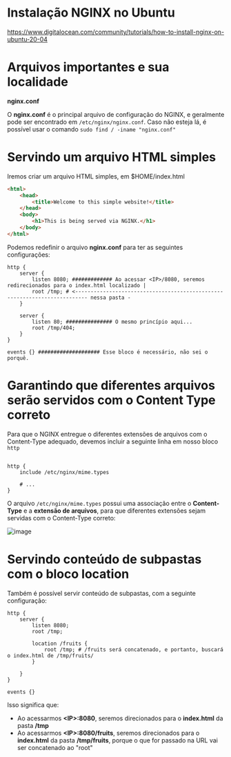 # Instalação NGINX no Ubuntu

https://www.digitalocean.com/community/tutorials/how-to-install-nginx-on-ubuntu-20-04

# Arquivos importantes e sua localidade

**nginx.conf**

O **nginx.conf** é o principal arquivo de configuração do NGINX, e geralmente pode ser encontrado em `/etc/nginx/nginx.conf`. Caso não esteja lá, é possível usar o comando `sudo find / -iname "nginx.conf"`

# Servindo um arquivo HTML simples

Iremos criar um arquivo HTML simples, em $HOME/index.html

```html
<html>
    <head>
        <title>Welcome to this simple website!</title>
    </head>
    <body>
        <h1>This is being served via NGINX.</h1>
    </body>
</html>
```

Podemos redefinir o arquivo **nginx.conf** para ter as seguintes configurações:

```nginx
http {
	server {
		listen 8080; ############# Ao acessar <IP>/8080, seremos redirecionados para o index.html localizado |
		root /tmp; # <-------------------------------------------------------------------------- nessa pasta -
	}

	server {
		listen 80; ############### O mesmo princípio aqui...
		root /tmp/404;
	}
}

events {} #################### Esse bloco é necessário, não sei o porquê.
```

# Garantindo que diferentes arquivos serão servidos com o Content Type correto

Para que o NGINX entregue o diferentes extensões de arquivos com o Content-Type adequado, devemos incluir a seguinte linha em nosso bloco `http`

```nginx

http {
	include /etc/nginx/mime.types
	
	# ...
}
```

O arquivo `/etc/nginx/mime.types` possui uma associação entre o **Content-Type** e a **extensão de arquivos**, para que diferentes extensões sejam servidas com o Content-Type correto:

![image](https://user-images.githubusercontent.com/80921933/224104779-fb457cc5-e4f3-416d-9bbc-1567b31ad2a5.png)

# Servindo conteúdo de subpastas com o bloco location

Também é possível servir conteúdo de subpastas, com a seguinte configuração:

```nginx
http {
	server {
		listen 8080;
		root /tmp;

		location /fruits {
			root /tmp; # /fruits será concatenado, e portanto, buscará o index.html de /tmp/fruits/
		}

	}
}

events {}
```

Isso significa que:
- Ao acessarmos **\<IP>:8080**, seremos direcionados para o **index.html** da pasta **/tmp**
- Ao acessarmos **\<IP>:8080/fruits**, seremos direcionados para o **index.html** da pasta **/tmp/fruits**, porque o que for passado na URL vai ser concatenado ao "root"

